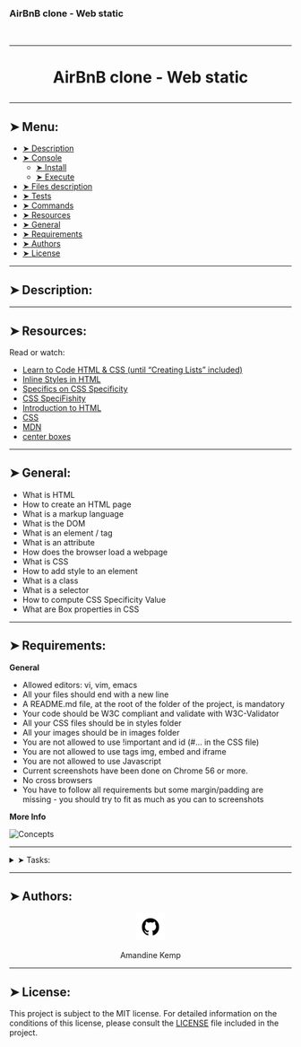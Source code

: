 ### AirBnB clone - Web static

<p align="center">
    <img [AirBnB clone - Web static] src="">
</p>

----------

# <p align="center">AirBnB clone - Web static</p>

----------

## ➤ Menu:

* [➤ Description]()
* [➤ Console]()
  * [➤ Install]()
  * [➤ Execute]()
* [➤ Files description]()
* [➤ Tests]()
* [➤ Commands]()
* [➤ Resources]()
* [➤ General]()
* [➤ Requirements]()
* [➤ Authors]()
* [➤ License]()

----------

## ➤ Description:



----------

## ➤ Resources:
Read or watch:

* [Learn to Code HTML & CSS (until “Creating Lists” included)](https://intranet.hbtn.io/rltoken/9P868D9X6hKF-iPeuTjUMA)
* [Inline Styles in HTML](https://intranet.hbtn.io/rltoken/3w80rVNNceP13m7D52ma3Q)
* [Specifics on CSS Specificity](https://intranet.hbtn.io/rltoken/miNTDX58opEBx0EbOWPySw)
* [CSS SpeciFishity](https://intranet.hbtn.io/rltoken/sOpKz-qSh9sD3tEcidcgDw)
* [Introduction to HTML](https://intranet.hbtn.io/rltoken/Jrc0YlYYAry_aRJBZB5v2Q)
* [CSS](https://intranet.hbtn.io/rltoken/mq0A1qZJs8J0SE5xyxODzg)
* [MDN](https://intranet.hbtn.io/rltoken/8AWCJcUwO2UK5FFUb7G-iw)
* [center boxes](https://intranet.hbtn.io/rltoken/CWYMpBgaImw4SPgfibG2eQ)

----------

## ➤ General:

* What is HTML
* How to create an HTML page
* What is a markup language
* What is the DOM
* What is an element / tag
* What is an attribute
* How does the browser load a webpage
* What is CSS
* How to add style to an element
* What is a class
* What is a selector
* How to compute CSS Specificity Value
* What are Box properties in CSS

----------

## ➤ Requirements:

**General**

* Allowed editors: vi, vim, emacs
* All your files should end with a new line
* A README.md file, at the root of the folder of the project, is mandatory
* Your code should be W3C compliant and validate with W3C-Validator
* All your CSS files should be in styles folder
* All your images should be in images folder
* You are not allowed to use !important and id (#... in the CSS file)
* You are not allowed to use tags img, embed and iframe
* You are not allowed to use Javascript
* Current screenshots have been done on Chrome 56 or more.
* No cross browsers
* You have to follow all requirements but some margin/padding are missing - you should try to fit as much as you can to screenshots

**More Info**

![Concepts](https://s3.eu-west-3.amazonaws.com/hbtn.intranet.project.files/concepts/74/hbnb_step1.png)

----------
<details>
<summary> ➤ Tasks:</summary>

### 0. Inline styling

Write an HTML page that displays a header and a footer.

Layout:

* Body:
 * no margin
 * no padding
* Header:
 * background color #FF0000 (red)
 * height: 70px
 * width: 100%

* Footer:
 * background color #00FF00 (green)
 * height: 60px
 * width: 100%
 * text Holberton School center vertically and horizontally
 * always at the bottom at the page

* Requirements:

* You must use the header and footer tags
* You are not allowed to import any files
* You are not allowed to use the style tag in the head tag
* Use inline styling for all your tags

![medias](https://github.com/amandinekemp/holbertonschool-AirBnB_clone_V2/blob/main/images/0.%20Inline%20styling.png)


Repo:

* GitHub repository: holbertonschool-AirBnB_clone
* Directory: web_static
* File: 0-index.html
Please review your task manually with the following checklist
 
### 1. Head styling

Write an HTML page that displays a header and a footer by using the style tag in the head tag (same as 0-index.html)

Requirements:

* You must use the header and footer tags
* You are not allowed to import any files
* No inline styling
* You must use the style tag in the head tag

The layout must be exactly the same as 0-index.html

Repo:

* GitHub repository: holbertonschool-AirBnB_clone
* Directory: web_static
* File: 1-index.html

Please review your task manually with the following checklist

### 2. CSS files

Write an HTML page that displays a header and a footer by using CSS files (same as 1-index.html)

Requirements:

* You must use the header and footer tags
* No inline styling
* You must have 3 CSS files:
 * styles/2-common.css: for global style (i.e. the body style)
 * styles/2-header.css: for header style
 * styles/2-footer.css: for footer style

The layout must be exactly the same as 1-index.html

Repo:

* GitHub repository: holbertonschool-AirBnB_clone
* Directory: web_static
* File: 2-index.html, styles/2-common.css, styles/2-header.css, styles/2-footer.css

Please review your task manually with the following checklist

### 3. Zoning done!

Write an HTML page that displays a header and footer by using CSS files (same as 2-index.html)

Layout:

* Common:
 * no margin
 * no padding
 * font color: #484848
 * font size: 14px
 * font family: Circular,"Helvetica Neue",Helvetica,Arial,sans-serif;
 * icon in the browser tab

* Header:
 * background color: white
 * height: 70px
 * width: 100%
 * border bottom 1px #CCCCCC
 * logo align on left and center vertically (20px space at the left)

* Footer:
 * background color: white
 * height: 60px
 * width: 100%
 * border top 1px #CCCCCC
 * text Holberton School center vertically and horizontally
 * always at the bottom at the page

Requirements:

* No inline style
* You are not allowed to use the img tag
* You are not allowed to use the style tag in the head tag
* All images must be stored in the images folder
* You must have 3 CSS files:
 * styles/3-common.css: for the global style (i.e body style)
 * styles/3-header.css: for the header style
 * styles/3-footer.css: for the footer style

Repo:

* GitHub repository: holbertonschool-AirBnB_clone
* Directory: web_static
* File: 3-index.html, styles/3-common.css, styles/3-header.css, styles/3-footer.css, images/

![Zoning done!](https://github.com/amandinekemp/holbertonschool-AirBnB_clone_V2/blob/main/images/3.%20Zoning%20done!.png)

Please review your task manually with the following checklist

### 4. Search!

Write an HTML page that displays a header, footer and a filters box with a search button.

Layout: (based on 3-index.html)

* Container:
 * between header and footer tags, add a div:
  * class name: container
  * max width 1000px
  * margin top and bottom 30px - it should be 30px under the bottom of the header (screenshot)
  * center horizontally

* Filter section:
 * tag section
 * class name filters
 * inside the .container
 * background color white
 * height: 70px
 * width: 100% of the container
 * border 1px #DDDDDD with radius 4px

* Button search:
 * tag button
 * text Search
 * inside the section filters
 * font size: 18px
 * background color #FF5A5F
 * text color #FFFFFF
 * height: 48px
 * width: 20% of the section filters
 * no borders
 * border radius: 4px
 * center vertically and at 30px of the right border
 * change opacity to 90% when the mouse is on the button

* Requirements:

* You must use: header, footer, section, button tags
* No inline style
* You are not allowed to use the img tag
* You are not allowed to use the style tag in the head tag
* All images must be stored in the images folder
* You must have 4 CSS files:
 * styles/4-common.css: for the global style (body and .container styles)
 * styles/3-header.css: for the header style
 * styles/3-footer.css: for the footer style
 * styles/4-filters.css: for the filters style

* 4-index.html won’t be W3C valid, don’t worry, it’s temporary

![Search!](https://github.com/amandinekemp/holbertonschool-AirBnB_clone_V2/blob/main/images/4.%20Search!.png)

Repo:

* GitHub repository: holbertonschool-AirBnB_clone
* Directory: web_static
* File: 4-index.html, styles/4-common.css, styles/3-header.css, styles/3-footer.css, styles/4-filters.css, images/

Please review your task manually with the following checklist

### 5. More filters

Write an HTML page that displays a header, footer and a filters box.

Layout: (based on 4-index.html)

* Locations and Amenities filters:
 * tag: div
 * classname: locations for location tag and amenities for the other
 * inside the section filters (same level as the button Search)
 * height: 100% of the section filters
 * width: 25% of the section filters
 * border right #DDDDDD 1px only for the first left filter
 * contains a title:
  * tag: h3
  * font weight: 600
  * text States or Amenities
 * contains a subtitle:
  * tag: h4
  * font weight: 400
  * font size: 14px
  * text with fake contents

* Requirements:

* You must use: header, footer, section, button, h3, h4 tags
* No inline style
* You are not allowed to use the img tag
* You are not allowed to use the style tag in the head tag
* All images must be stored in the images folder
* You must have 4 CSS files:
 * styles/4-common.css: for the global style (body and .container styles)
 * styles/3-header.css: for the header style
 * styles/3-footer.css: for the footer style
 * styles/5-filters.css: for the filters style

![More filters](https://github.com/amandinekemp/holbertonschool-AirBnB_clone_V2/blob/main/images/5.%20More%20filters.png)

Repo:

* GitHub repository: holbertonschool-AirBnB_clone
* Directory: web_static
* File: 5-index.html, styles/4-common.css, styles/3-header.css, styles/3-footer.css, styles/5-filters.css, images/

Please review your task manually with the following checklist

### 6. It's (h)over

Write an HTML page that displays a header, footer and a filters box with dropdown.

Layout: (based on 5-index.html)

* Update Locations and Amenities filters to display a contextual dropdown when the mouse is on the filter div:
 * tag ul
 * classname popover
 * text should be fake now
 * inside each div
 * not displayed by default
 * color #FAFAFA
 * width same as the div filter
 * border #DDDDDD 1px with border radius 4px
 * no list display
 * Location filter has 2 levels of ul/li:
  * state -> cities
  * state name must be display in a h2 tag (font size 16px)

Requirements:

* You must use: header, footer, section, button, h3, h4, ul, li tags
* No inline style
* You are not allowed to use the img tag
* You are not allowed to use the style tag in the head tag
* All images must be stored in the images folder
* You must have 4 CSS files:
 * styles/4-common.css: for the global style (body and .container styles)
 * styles/3-header.css: for the header style
 * styles/3-footer.css: for the footer style
 * styles/6-filters.css: for the filters style

 ![It's (h)over(1)](https://github.com/amandinekemp/holbertonschool-AirBnB_clone_V2/blob/main/images/6.%20It's%20(h)over(1).png)
 
 ![It's (h)over(2)](https://github.com/amandinekemp/holbertonschool-AirBnB_clone_V2/blob/main/images/6.%20It's%20(h)over(2).png)

Repo:

* GitHub repository: holbertonschool-AirBnB_clone
* Directory: web_static
* File: 6-index.html, styles/4-common.css, styles/3-header.css, styles/3-footer.css, styles/6-filters.css, images/

Please review your task manually with the following checklist

### 7. Display results

Write an HTML page that displays a header, footer, a filters box with dropdown and results.

Layout: (based on 6-index.html)

* Add Places section:
 * tag: section
 * classname: places
 * same level as the filters section, inside .container
 * contains a title:
  * tag: h1
  * text: Places
  * align in the top left
  * font size: 30px
 * contains multiple “Places” as listing (horizontal or vertical) describe by:
  * tag: article
  * width: 390px
  * padding and margin 20px
  * border #FF5A5F 1px with radius 4px
  * contains the place name:
   * tag: h2
  * font size: 30px
  * center horizontally

Requirements:

* You must use: header, footer, section, article, button, h1, h2, h3, h4, ul, li tags
* No inline style
* You are not allowed to use the img tag
* You are not allowed to use the style tag in the head tag
* All images must be stored in the images folder
* You must have 5 CSS files:
 * styles/4-common.css: for the global style (i.e. body and .container styles)
 * styles/3-header.css: for the header style
 * styles/3-footer.css: for footer style
 * styles/6-filters.css: for the filters style
 * styles/7-places.css: for the places style

 ![](https://github.com/amandinekemp/holbertonschool-AirBnB_clone_V2/blob/main/images/5.%20More%20filters.png)


Repo:

* GitHub repository: holbertonschool-AirBnB_clone
* Directory: web_static
* File: 7-index.html, styles/4-common.css, styles/3-header.css, styles/3-footer.css, styles/6-filters.css, styles/7-places.css, images/

Please review your task manually with the following checklist

### 8. More details

Write an HTML page that displays a header, a footer, a filter box (dropdown list) and the result of the search.

Layout: (based on 7-index.html)

Add more information to a Place article:

* Price by night:
 * tag: div
 * classname: price_by_night
 * same level as the place name
 * font color: #FF5A5F
 * border: #FF5A5F 4px rounded
 * min width: 60px
 * height: 60px
 * font size: 30px
 * align: the top right (with space)

* Information section:
 * tag: div
 * classname: information
 * height: 80px
 * border: top and bottom #DDDDDD 1px
 * contains (align vertically):
  * Number of guests:
   * tag: div
   * classname: max_guest
   * width: 100px
   * fake text
   * icon
  * Number of bedrooms:
   * tag: div
   * classname: number_rooms
   * width: 100px
   * fake text
   * icon
  * Number of bathrooms:
   * tag: div
   * classname: number_bathrooms
   * width: 100px
   * fake text
   * icon
* User section:
 * tag: div
 * classname: user
 * text Owner: <fake text>
 * Owner text should be in bold
* Description section:
 * tag: div
 * classname: description

Requirements:

* You must use: header, footer, section, article, button, h1, h2, h3, h4, ul, li tags
* No inline style
* You are not allowed to use the img tag
* You are not allowed to use the style tag in the head tag
* All images must be stored in the images folder
* You must have 5 CSS files:
 * styles/4-common.css: for the global style (i.e. body and .container styles)
 * styles/3-header.css: for the header style
 * styles/3-footer.css: for the footer style
 * styles/6-filters.css: for the filters style
 * styles/8-places.css: for the places style

 ![More details](https://github.com/amandinekemp/holbertonschool-AirBnB_clone_V2/blob/main/images/8.%20More%20details.png)


Repo:

* GitHub repository: holbertonschool-AirBnB_clone
* Directory: web_static
* File: 8-index.html, styles/4-common.css, styles/3-header.css, styles/3-footer.css, styles/6-filters.css, styles/8-places.css, images/

</details>

----------

## ➤ Authors:

<p align="center">
<a href="https://github.com/amandinekemp">
 <img src="https://github.com/Khadaassi/holbertonschool-AirBnB_clone/raw/main/logo_github.png?raw=true" />
</a> 
<p align="center">Amandine Kemp</p>

----------

## ➤ License:
This project is subject to the MIT license. For detailed information on the conditions of this license, please consult the [LICENSE](https://github.com/Khadaassi/holbertonschool-AirBnB_clone/blob/main/LICENSE) file included in the project.